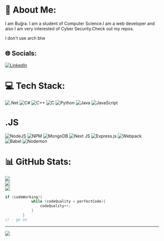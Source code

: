 # 💫 About Me:
<!---🔭 I’m currently working on Java<br>---->
<!--🌱 I’m currently learning Python Machine Learning<br>-->
<!--🌱 Data Science-->

I am Buğra. I am a student of Computer Science.I am a web developer and also I am very interested of Cyber Security.Check out my repos.

I don't use arch btw

<!--I am a fast learner and eager to explore new technologies. An advocate of agile teamwork, and clean code. Able and ready to think outside the box.

I'm a well organized person very passionate and dedicated to my work. I'm used to always finish to my work until the end.

I never give up. I prefer to keep learning, continue challenging myself, and do interesting things that matter. I like to develop expertise in a number of areas over the course of my life and I am always open for new opportunities.
-->

## 🌐 Socials:
[![LinkedIn](https://img.shields.io/badge/LinkedIn-%230077B5.svg?logo=linkedin&logoColor=white)](https://linkedin.com/in/buğra-özdemir-a500b9247) 
<!--thanks for https://github.com/Ileriayo/markdown-badges -->
<!--
![CSS3](https://img.shields.io/badge/css3-%231572B6.svg?style=for-the-badge&logo=css3&logoColor=white) ![HTML5](https://img.shields.io/badge/html5-%23E34F26.svg?style=for-the-badge&logo=html5&logoColor=white) ![Qt](https://img.shields.io/badge/Qt-%23217346.svg?style=for-the-badge&logo=Qt&logoColor=white) ![Arduino](https://img.shields.io/badge/-Arduino-00979D?style=for-the-badge&logo=Arduino&logoColor=white)![LINUX](https://img.shields.io/badge/Linux-FCC624?style=for-the-badge&logo=linux&logoColor=black) 

-->
# 💻 Tech Stack:
![.Net](https://img.shields.io/badge/.NET-5C2D91?style=for-the-badge&logo=.net&logoColor=white) ![C#](https://img.shields.io/badge/c%23-%23239120.svg?style=for-the-badge&logo=c-sharp&logoColor=white) ![C++](https://img.shields.io/badge/c++-%2300599C.svg?style=for-the-badge&logo=c%2B%2B&logoColor=white) ![C](https://img.shields.io/badge/c-%2300599C.svg?style=for-the-badge&logo=c&logoColor=white) 
 ![Python](https://img.shields.io/badge/python-3670A0?style=for-the-badge&logo=python&logoColor=ffdd54)  ![Java](https://img.shields.io/badge/java-%23ED8B00.svg?style=for-the-badge&logo=java&logoColor=white) 
![JavaScript](https://img.shields.io/badge/javascript-%23323330.svg?style=for-the-badge&logo=javascript&logoColor=%23F7DF1E) 
#  .JS
 ![NodeJS](https://img.shields.io/badge/node.js-6DA55F?style=for-the-badge&logo=node.js&logoColor=white) ![NPM](https://img.shields.io/badge/NPM-%23CB3837.svg?style=for-the-badge&logo=npm&logoColor=white) ![MongoDB](https://img.shields.io/badge/MongoDB-%234ea94b.svg?style=for-the-badge&logo=mongodb&logoColor=white) ![Next JS](https://img.shields.io/badge/Next-black?style=for-the-badge&logo=next.js&logoColor=white) ![Express.js](https://img.shields.io/badge/express.js-%23404d59.svg?style=for-the-badge&logo=express&logoColor=%2361DAFB) ![Webpack](https://img.shields.io/badge/webpack-%238DD6F9.svg?style=for-the-badge&logo=webpack&logoColor=black) ![Babel](https://img.shields.io/badge/Babel-F9DC3e?style=for-the-badge&logo=babel&logoColor=black) ![Nodemon](https://img.shields.io/badge/NODEMON-%23323330.svg?style=for-the-badge&logo=nodemon&logoColor=%BBDEAD)
# 📊 GitHub Stats: 
![](https://github-readme-stats.vercel.app/api?username=Bugraozdmr&theme=dracula&hide_border=false&include_all_commits=true&count_private=false)<br/>
![](https://github-readme-streak-stats.herokuapp.com/?user=Bugraozdmr&theme=dracula&hide_border=false)<br/>
![](https://github-readme-stats.vercel.app/api/top-langs/?username=Bugraozdmr&theme=dracula&hide_border=false&include_all_commits=true&count_private=false&layout=compact)


``` java
if (codeWorking){
            while (codeQuality < perfectCode){
                codeQuality++;
            }
        }
// - go on
```


---
[![](https://visitcount.itsvg.in/api?id=Bugraozdmr&icon=0&color=0)](https://visitcount.itsvg.in)





<!-- Proudly created with GPRM ( https://gprm.itsvg.in )  and I am so greatfull for that you can easly use thanks for helping me -->






<!-- Proudly created with GPRM ( https://gprm.itsvg.in ) -->
